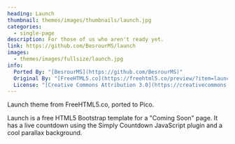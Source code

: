 ```yaml
---
heading: Launch
thumbnail: themes/images/thumbnails/launch.jpg
categories:
  - single-page
description: For those of us who aren't ready yet.
link: https://github.com/BesrourMS/launch
images:
  - themes/images/fullsize/launch.jpg
info:
  Ported By: "[BesrourMS](https://github.com/BesrourMS)"
  Original By: "[FreeHTML5.co](https://freehtml5.co/preview/?item=launch-free-html5-bootstrap-template-for-coming-soon-page)"
  License: "[Creative Commons Attribution 3.0](https://creativecommons.org/licenses/by/3.0/)"
---
```


Launch theme from FreeHTML5.co, ported to Pico.

Launch is a free HTML5 Bootstrap template for a "Coming Soon" page. It has a live countdown using the Simply Countdown JavaScript plugin and a cool parallax background.

